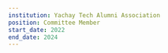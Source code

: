 ```yaml
---
institution: Yachay Tech Alumni Association
position: Committee Member
start_date: 2022
end_date: 2024
---
```

